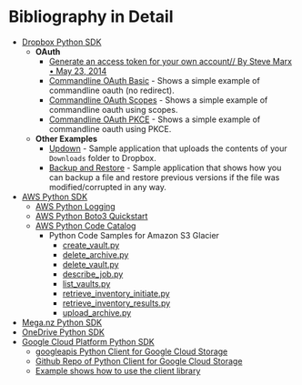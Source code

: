 # Bibliography in Detail

* [Dropbox Python SDK](https://github.com/dropbox/dropbox-sdk-python)
  * **OAuth**
    * [Generate an access token for your own account// By Steve Marx • May 23, 2014](https://dropbox.tech/developers/generate-an-access-token-for-your-own-account)
    * [Commandline OAuth Basic](https://github.com/dropbox/dropbox-sdk-python/blob/master/example/oauth/commandline-oauth.py) - Shows a simple example of commandline oauth (no redirect).
    * [Commandline OAuth Scopes](https://github.com/dropbox/dropbox-sdk-python/blob/master/example/oauth/commandline-oauth-scopes.py) - Shows a simple example of commandline oauth using scopes.
    * [Commandline OAuth PKCE](https://github.com/dropbox/dropbox-sdk-python/blob/master/example/oauth/commandline-oauth-pkce.py) - Shows a simple example of commandline oauth using PKCE.
  * **Other Examples**
    * [Updown](https://github.com/dropbox/dropbox-sdk-python/blob/master/example/updown.py) - Sample application that uploads the contents of your `Downloads` folder to Dropbox.
    * [Backup and Restore](https://github.com/dropbox/dropbox-sdk-python/tree/master/example/back-up-and-restore) - Sample application that shows how you can backup a file and restore previous versions if the file was modified/corrupted in any way.
* [AWS Python SDK](https://aws.amazon.com/sdk-for-python/)
  * [AWS Python Logging](https://docs.aws.amazon.com/lambda/latest/dg/python-logging.html)
  * [AWS Python Boto3 Quickstart](https://boto3.amazonaws.com/v1/documentation/api/latest/guide/quickstart.html)
  * [AWS Python Code Catalog](https://docs.aws.amazon.com/code-samples/latest/catalog/code-catalog-python-example_code-s3.html)
    * Python Code Samples for Amazon S3 Glacier
      * [create\_vault.py](./python-glacier-create_vault.py.html)
      * [delete\_archive.py](./python-glacier-delete_archive.py.html)
      * [delete\_vault.py](./python-glacier-delete_vault.py.html)
      * [describe\_job.py](./python-glacier-describe_job.py.html)
      * [list\_vaults.py](./python-glacier-list_vaults.py.html)
      * [retrieve\_inventory\_initiate.py](./python-glacier-retrieve_inventory_initiate.py.html)
      * [retrieve\_inventory\_results.py](./python-glacier-retrieve_inventory_results.py.html)
      * [upload\_archive.py](./python-glacier-upload_archive.py.html)
* [Mega.nz Python SDK](https://github.com/odwyersoftware/mega.py)
* [OneDrive Python SDK](https://github.com/OneDrive/onedrive-sdk-python)
* [Google Cloud Platform Python SDK](https://cloud.google.com/storage/docs/reference/libraries#client-libraries-usage-python)
  * [googleapis Python Client for Google Cloud Storage](https://googleapis.dev/python/storage/latest/index.html)
  * [Github Repo of Python Client for Google Cloud Storage](https://github.com/googleapis/python-storage)
  * [Example shows how to use the client library](https://github.com/GoogleCloudPlatform/python-docs-samples/blob/master/storage/cloud-client/storage_create_bucket_class_location.py)
